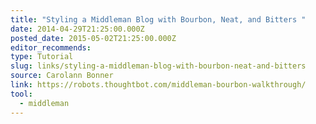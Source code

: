 ```yaml
---
title: "Styling a Middleman Blog with Bourbon, Neat, and Bitters "
date: 2014-04-29T21:25:00.000Z
posted_date: 2015-05-02T21:25:00.000Z
editor_recommends:
type: Tutorial
slug: links/styling-a-middleman-blog-with-bourbon-neat-and-bitters
source: Carolann Bonner
link: https://robots.thoughtbot.com/middleman-bourbon-walkthrough/
tool:
  - middleman
---
```





